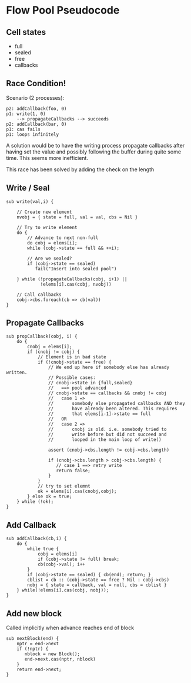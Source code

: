 # Flow Pool Pseudocode

## Cell states
* full
* sealed
* free
* callbacks

## Race Condition!
Scenario (2 processes):

    p2: addCallback(foo, 0)
    p1: write(1, 0)
        --> propagateCallbacks --> succeeds
    p2: addCallback(bar, 0)
    p1: cas fails
    p1: loops infinitely

A solution would be to have the writing process propagate callbacks
after having set the value and possibly following the buffer during
quite some time. This seems more inefficient.

This race has been solved by adding the check on the length

## Write / Seal
    sub write(val,i) {

        // Create new element
        nvobj = { state = full, val = val, cbs = Nil }

        // Try to write element
        do {
            // Advance to next non-full
            do cobj = elems[i];
            while (cobj->state == full && ++i);

            // Are we sealed?
            if (cobj->state == sealed)
               fail("Insert into sealed pool")

        } while (!propagateCallbacks(cobj, i+1) ||
                 !elems[i].cas(cobj, nvobj))

        // Call callbacks
        cobj->cbs.foreach(cb => cb(val))
    }

## Propagate Callbacks
    sub propCallback(cobj, i) {
        do {
            cnobj = elems[i];
            if (cnobj != cobj) {
                // Element is in bad state
                if (!cnobj->state == free) {
                    // We end up here if somebody else has already written.
                    // Possible cases:
                    // cnobj->state in {full,sealed}
                    //   ==> pool advanced
                    // cnobj->state == callbacks && cnobj != cobj
                    //   case 1 =>
                    //       somebody else propagated callbacks AND they
                    //       have already been altered. This requires
                    //       that elems[i-1]->state == full
                    //   OR
                    //   case 2 =>
                    //       cnobj is old. i.e. somebody tried to
                    //       write before but did not succeed and
                    //       looped in the main loop of write()

                    assert (cnobj->cbs.length != cobj->cbs.length)

                    if (cnobj->cbs.length > cobj->cbs.length) {
                       // case 1 ==> retry write
                       return false;
                    }
                }
                // try to set elemnt
                ok = elems[i].cas(cnobj,cobj);
            } else ok = true;
        } while (!ok);     
    }


## Add Callback
    sub addCallback(cb,i) {
        do {
            while true {
                cobj = elems[i]
                if (cobj->state != full) break;
                cb(cobj->val); i++
            }
            if (cobj->state == sealed) { cb(end); return; }
            cblist = cb :: (cobj->state == free ? Nil : cobj->cbs)
            nobj = { state = callback, val = null, cbs = cblist }
        } while(!elems[i].cas(cobj, nobj));
    }

## Add new block
Called implicitly when advance reaches end of block

    sub nextBlock(end) {
        nptr = end->next
        if (!nptr) {
           nblock = new Block();
           end->next.cas(nptr, nblock)
        }
        return end->next;
    }
